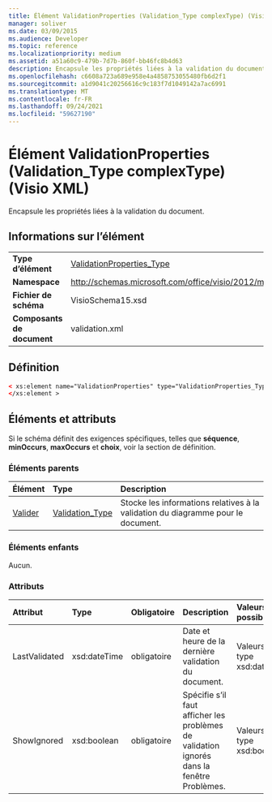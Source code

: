 ```yaml
---
title: Élément ValidationProperties (Validation_Type complexType) (Visio XML)
manager: soliver
ms.date: 03/09/2015
ms.audience: Developer
ms.topic: reference
ms.localizationpriority: medium
ms.assetid: a51a60c9-479b-7d7b-860f-bb46fc8b4d63
description: Encapsule les propriétés liées à la validation du document.
ms.openlocfilehash: c6608a723a689e958e4a4858753055480fb6d2f1
ms.sourcegitcommit: a1d9041c20256616c9c183f7d1049142a7ac6991
ms.translationtype: MT
ms.contentlocale: fr-FR
ms.lasthandoff: 09/24/2021
ms.locfileid: "59627190"
---
```

# <a name="validationproperties-element-validation_type-complextype-visio-xml"></a>Élément ValidationProperties (Validation_Type complexType) (Visio XML)

Encapsule les propriétés liées à la validation du document.
  
## <a name="element-information"></a>Informations sur l’élément

|||
|:-----|:-----|
|**Type d’élément** <br/> |[ValidationProperties_Type](validationproperties_type-complextypevisio-xml.md) <br/> |
|**Namespace** <br/> |http://schemas.microsoft.com/office/visio/2012/main  <br/> |
|**Fichier de schéma** <br/> |VisioSchema15.xsd  <br/> |
|**Composants de document** <br/> |validation.xml  <br/> |
   
## <a name="definition"></a>Définition

```XML
< xs:element name="ValidationProperties" type="ValidationProperties_Type" minOccurs="0" maxOccurs="1" >
</xs:element >
```

## <a name="elements-and-attributes"></a>Éléments et attributs

Si le schéma définit des exigences spécifiques, telles que **séquence**, **minOccurs**, **maxOccurs** et **choix**, voir la section de définition. 
  
### <a name="parent-elements"></a>Éléments parents

|**Élément**|**Type**|**Description**|
|:-----|:-----|:-----|
|[Valider](validation-elementvisio-xml.md) <br/> |[Validation_Type](validation_type-complextypevisio-xml.md) <br/> |Stocke les informations relatives à la validation du diagramme pour le document.  <br/> |
   
### <a name="child-elements"></a>Éléments enfants

Aucun.
  
### <a name="attributes"></a>Attributs

|**Attribut**|**Type**|**Obligatoire**|**Description**|**Valeurs possibles**|
|:-----|:-----|:-----|:-----|:-----|
|LastValidated  <br/> |xsd:dateTime  <br/> |obligatoire  <br/> |Date et heure de la dernière validation du document.  <br/> |Valeurs du type xsd:dateTime.  <br/> |
|ShowIgnored  <br/> |xsd:boolean  <br/> |obligatoire  <br/> |Spécifie s’il faut afficher les problèmes de validation ignorés dans la fenêtre Problèmes.  <br/> |Valeurs du type xsd:boolean.  <br/> |
   

